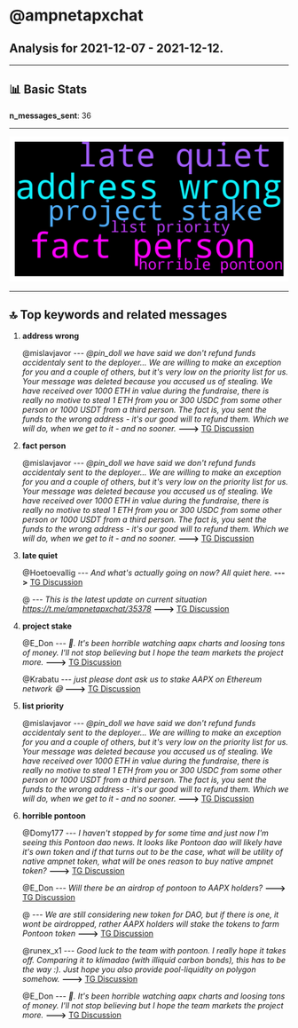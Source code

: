 # **@ampnetapxchat**
 ## Analysis for **2021-12-07** - **2021-12-12**.

---

## 📊 **Basic Stats**

**n_messages_sent**: 36

---
![wordcloud](ampnetapxchat_5Days_wordcloud.png)

---


## 🔝 **Top keywords and related messages**

1. **address wrong**

    @mislavjavor --- *@pin_doll we have said we don't refund funds accidentaly sent to the deployer... We are willing to make an exception for you and a couple of others, but it's very low on the priority list for us. Your message was deleted because you accused us of stealing.   We have received over 1000 ETH in value during the fundraise, there is really no motive to steal 1 ETH from you or 300 USDC from some other person or 1000 USDT from a third person. The fact is, you sent the funds to the wrong address - it's our good will to refund them.   Which we will do, when we get to it - and no sooner.* **--->** [TG Discussion](https://t.me/ampnetapxchat/35637)

2. **fact person**

    @mislavjavor --- *@pin_doll we have said we don't refund funds accidentaly sent to the deployer... We are willing to make an exception for you and a couple of others, but it's very low on the priority list for us. Your message was deleted because you accused us of stealing.   We have received over 1000 ETH in value during the fundraise, there is really no motive to steal 1 ETH from you or 300 USDC from some other person or 1000 USDT from a third person. The fact is, you sent the funds to the wrong address - it's our good will to refund them.   Which we will do, when we get to it - and no sooner.* **--->** [TG Discussion](https://t.me/ampnetapxchat/35637)

3. **late quiet**

    @Hoetoevallig --- *And what's actually going on now? All quiet here.* **--->** [TG Discussion](https://t.me/ampnetapxchat/35639)

    @<UNK> --- *This is the latest update on current situation https://t.me/ampnetapxchat/35378* **--->** [TG Discussion](https://t.me/ampnetapxchat/35640)

4. **project stake**

    @E_Don --- *🙏.   It's been horrible watching aapx charts and loosing tons of money.   I'll  not stop believing but I hope the team markets the project more.* **--->** [TG Discussion](https://t.me/ampnetapxchat/35625)

    @Krabatu --- *just please dont ask us to stake AAPX on Ethereum network 😅* **--->** [TG Discussion](https://t.me/ampnetapxchat/35630)

5. **list priority**

    @mislavjavor --- *@pin_doll we have said we don't refund funds accidentaly sent to the deployer... We are willing to make an exception for you and a couple of others, but it's very low on the priority list for us. Your message was deleted because you accused us of stealing.   We have received over 1000 ETH in value during the fundraise, there is really no motive to steal 1 ETH from you or 300 USDC from some other person or 1000 USDT from a third person. The fact is, you sent the funds to the wrong address - it's our good will to refund them.   Which we will do, when we get to it - and no sooner.* **--->** [TG Discussion](https://t.me/ampnetapxchat/35637)

6. **horrible pontoon**

    @Domy177 --- *I haven't stopped by for some time and just now I'm seeing this Pontoon dao news. It looks like Pontoon dao will likely have it's own token and if that turns out to be the case, what will be utility of native ampnet token, what will be ones reason to buy native ampnet token?* **--->** [TG Discussion](https://t.me/ampnetapxchat/35541)

    @E_Don --- *Will there be an airdrop of pontoon to AAPX holders?* **--->** [TG Discussion](https://t.me/ampnetapxchat/35623)

    @<UNK> --- *We are still considering new token for DAO, but if there is one, it wont be airdropped, rather AAPX holders will stake the tokens to farm Pontoon token* **--->** [TG Discussion](https://t.me/ampnetapxchat/35624)

    @runex_x1 --- *Good luck to the team with pontoon. I really hope it takes off. Comparing it to klimadao (with illiquid carbon bonds), this has to be the way :). Just hope you also provide pool-liquidity on polygon somehow.* **--->** [TG Discussion](https://t.me/ampnetapxchat/35560)

    @E_Don --- *🙏.   It's been horrible watching aapx charts and loosing tons of money.   I'll  not stop believing but I hope the team markets the project more.* **--->** [TG Discussion](https://t.me/ampnetapxchat/35625)


